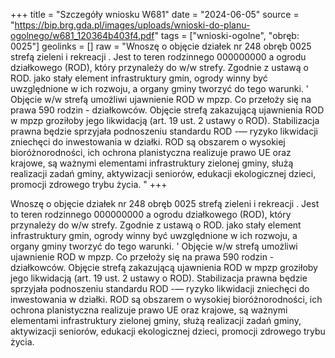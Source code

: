 +++
title = "Szczegóły wniosku W681"
date = "2024-06-05"
source = "https://bip.brg.gda.pl/images/uploads/wnioski-do-planu-ogolnego/w681_120364b403f4.pdf"
tags = ["wnioski-ogolne", "obręb: 0025"]
geolinks = []
raw = "Wnoszę o objęcie działek nr 248 obręb 0025 strefą zieleni i rekreacji . Jest to teren rodzinnego 000000000 a ogrodu działkowego (ROD), który przynależy do w/w strefy. Zgodnie z ustawą o ROD. jako stały element  infrastruktury gmin, ogrody winny być uwzględnione w ich rozwoju, a organy gminy tworzyć do tego warunki. ' Objęcie w/w strefą umożliwi ujawnienie ROD w mpzp. Co przełoży się na prawa 590 rodzin - działkowców. Objęcie strefą zakazującą ujawnienia ROD w mpzp groziłoby jego likwidacją (art. 19 ust. 2 ustawy o ROD). Stabilizacja prawna będzie sprzyjała podnoszeniu standardu ROD -— ryzyko likwidacji zniechęci do inwestowania w działki. ROD są obszarem o wysokiej bioróżnorodności, ich ochrona planistyczna realizuje prawo UE oraz krajowe, są ważnymi elementami infrastruktury zielonej gminy, służą realizacji zadań gminy, aktywizacji seniorów, edukacji ekologicznej dzieci, promocji zdrowego trybu życia. "
+++

Wnoszę o objęcie działek nr 248 obręb 0025 strefą zieleni i rekreacji . Jest to teren rodzinnego
000000000 a
ogrodu działkowego (ROD), który przynależy do w/w strefy. Zgodnie z ustawą o ROD. jako stały element 
infrastruktury gmin, ogrody winny być uwzględnione w ich rozwoju, a organy gminy tworzyć do tego warunki.
' Objęcie w/w strefą umożliwi ujawnienie ROD w mpzp. Co przełoży się na prawa 590 rodzin - działkowców.
Objęcie strefą zakazującą ujawnienia ROD w mpzp groziłoby jego likwidacją (art. 19 ust. 2 ustawy o ROD).
Stabilizacja prawna będzie sprzyjała podnoszeniu standardu ROD -— ryzyko likwidacji zniechęci do
inwestowania w działki. ROD są obszarem o wysokiej bioróżnorodności, ich ochrona planistyczna realizuje
prawo UE oraz krajowe, są ważnymi elementami infrastruktury zielonej gminy, służą realizacji zadań gminy,
aktywizacji seniorów, edukacji ekologicznej dzieci, promocji zdrowego trybu życia.



